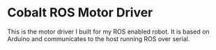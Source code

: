 # Cobalt ROS Motor Driver
 This is the motor driver I built for my ROS enabled robot. It is based on Arduino and communicates to the host running ROS over serial. 

